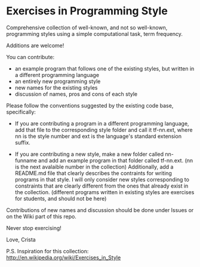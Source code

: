 Exercises in Programming Style
==============================

Comprehensive collection of well-known, and not so well-known, programming styles using a simple computational task, term frequency.

Additions are welcome! 

You can contribute: 
- an example program that follows one of the existing styles, but written in a different programming language 
- an entirely new programming style
- new names for the existing styles
- discussion of names, pros and cons of each style

Please follow the conventions suggested by the existing code base,
specifically:

- If you are contributing a program in a different programming language,
add that file to the corresponding style folder and call it tf-nn.ext,
where nn is the style number and ext is the language's standard
extension suffix.

- If you are contributing a new style, make a new folder called
nn-funname and add an example program in that folder called
tf-nn.ext. (nn is the next avalaible number in the collection)
Additionally, add a README.md file that clearly describes the
contraints for writing programs in that style. I will only consider
new styles corresponding to constraints that are clearly different
from the ones that already exist in the collection. (different
programs written in existing styles are exercises for students, and
should not be here)

Contributions of new names and discussion should be done under Issues
or on the Wiki part of this repo.

Never stop exercising!

Love,
Crista

P.S. Inspiration for this collection: http://en.wikipedia.org/wiki/Exercises_in_Style

